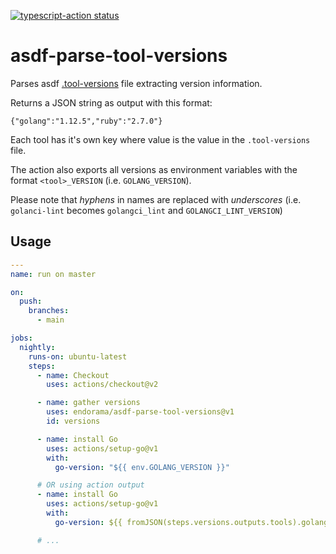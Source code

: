 <a href="https://github.com/actions/typescript-action/actions"><img alt="typescript-action status" src="https://github.com/actions/typescript-action/workflows/build-test/badge.svg"></a>

# asdf-parse-tool-versions

Parses asdf [.tool-versions](http://asdf-vm.com/manage/configuration.html#tool-versions) file extracting version information.

Returns a JSON string as output with this format: 

```
{"golang":"1.12.5","ruby":"2.7.0"}
```

Each tool has it's own key where value is the value in the `.tool-versions` file.

The action also exports all versions as environment variables with the format `<tool>_VERSION` (i.e. `GOLANG_VERSION`).

Please note that _hyphens_ in names are replaced with _underscores_ (i.e. `golanci-lint` becomes `golangci_lint` and `GOLANGCI_LINT_VERSION`)

## Usage

```yaml
---
name: run on master

on:
  push:
    branches:
      - main

jobs:
  nightly:
    runs-on: ubuntu-latest
    steps:
      - name: Checkout
        uses: actions/checkout@v2

      - name: gather versions
        uses: endorama/asdf-parse-tool-versions@v1
        id: versions

      - name: install Go
        uses: actions/setup-go@v1
        with: 
          go-version: "${{ env.GOLANG_VERSION }}"

      # OR using action output
      - name: install Go
        uses: actions/setup-go@v1
        with: 
          go-version: ${{ fromJSON(steps.versions.outputs.tools).golang }}

      # ...
``` 

